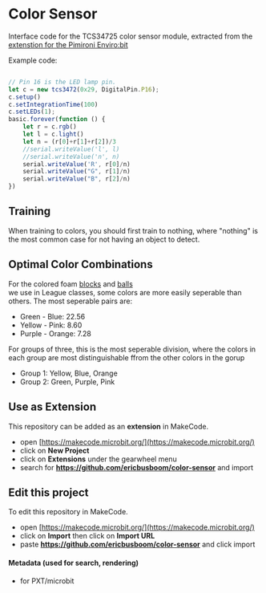 
# Color Sensor

Interface code for the TCS34725 color sensor module, 
extracted from the [extenstion for the Pimironi Enviro:bit](https://github.com/pimoroni/pxt-envirobit)


Example code:

```javascript

// Pin 16 is the LED lamp pin. 
let c = new tcs3472(0x29, DigitalPin.P16);
c.setup()
c.setIntegrationTime(100)
c.setLEDs(1);
basic.forever(function () {
    let r = c.rgb()
    let l = c.light()
    let n = (r[0]+r[1]+r[2])/3
    //serial.writeValue('l', l)
    //serial.writeValue('n', n)
    serial.writeValue('R', r[0]/n)
    serial.writeValue("G", r[1]/n)
    serial.writeValue("B", r[2]/n)
})

```

## Training

When training to colors, you should first train to nothing, where "nothing" is
the most common case for not having an object to detect. 

## Optimal Color Combinations

For the colored foam [blocks](https://a.co/d/byQEdAA) and
[balls](https://a.co/d/8Ldz7Xi)  
we use in League classes, some colors are more easily seperable than others. The
most seperable pairs are:

* Green - Blue: 22.56
* Yellow - Pink: 8.60
* Purple - Orange: 7.28

For groups of three, this is the most seperable division, where the colors in
each group are most distinguishable ffrom the other colors in the gorup 

* Group 1: Yellow, Blue, Orange
* Group 2: Green, Purple, Pink




## Use as Extension

This repository can be added as an **extension** in MakeCode.

* open [https://makecode.microbit.org/](https://makecode.microbit.org/)
* click on **New Project**
* click on **Extensions** under the gearwheel menu
* search for **https://github.com/ericbusboom/color-sensor** and import

## Edit this project

To edit this repository in MakeCode.

* open [https://makecode.microbit.org/](https://makecode.microbit.org/)
* click on **Import** then click on **Import URL**
* paste **https://github.com/ericbusboom/color-sensor** and click import

#### Metadata (used for search, rendering)

* for PXT/microbit
<script src="https://makecode.com/gh-pages-embed.js"></script><script>makeCodeRender("{{ site.makecode.home_url }}", "{{ site.github.owner_name }}/{{ site.github.repository_name }}");</script>
